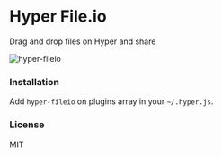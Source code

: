 # Hyper File.io

Drag and drop files on Hyper and share

![hyper-fileio](https://raw.githubusercontent.com/psicotropicos/hyper-fileio/master/gif/hyper-fileio.gif)

### Installation

Add `hyper-fileio` on plugins array in your `~/.hyper.js`.

### License

MIT
